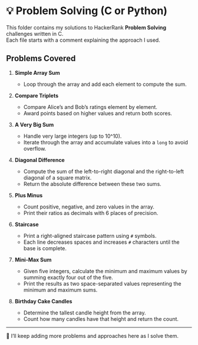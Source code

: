 # 💡 Problem Solving (C or Python)  

This folder contains my solutions to HackerRank **Problem Solving** challenges written in C.  
Each file starts with a comment explaining the approach I used.  

## Problems Covered  

1. **Simple Array Sum**  
   - Loop through the array and add each element to compute the sum.  

2. **Compare Triplets**  
   - Compare Alice’s and Bob’s ratings element by element.  
   - Award points based on higher values and return both scores.  

3. **A Very Big Sum**  
   - Handle very large integers (up to 10^10).  
   - Iterate through the array and accumulate values into a `long` to avoid overflow.  

4. **Diagonal Difference**  
   - Compute the sum of the left-to-right diagonal and the right-to-left diagonal of a square matrix.  
   - Return the absolute difference between these two sums.  

5. **Plus Minus**  
   - Count positive, negative, and zero values in the array.  
   - Print their ratios as decimals with 6 places of precision.  

6. **Staircase**  
   - Print a right-aligned staircase pattern using `#` symbols.  
   - Each line decreases spaces and increases `#` characters until the base is complete.  

7. **Mini-Max Sum**
   - Given five integers, calculate the minimum and maximum values by summing exactly four out of the five.
   - Print the results as two space-separated values representing the minimum and maximum sums.

8. **Birthday Cake Candles**
   - Determine the tallest candle height from the array.
   - Count how many candles have that height and return the count.

---
🔄 I’ll keep adding more problems and approaches here as I solve them.
